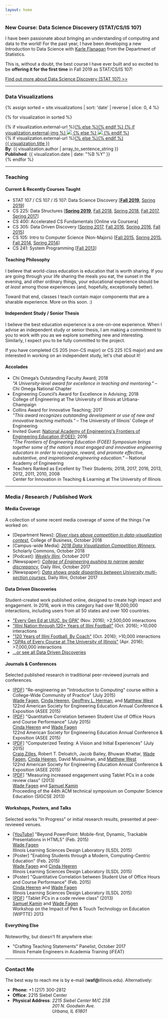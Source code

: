 ```yaml
---
layout: home
---
```



### New Course: Data Science Discovery (STAT/CS/IS 107)

I have been passionate about bringing an understanding of computing and data to the world!  For the past year, I have been developing
a new Introduction to Data Science with [Karle Flanagan](https://karleflanagan.github.io/website/) from the Department of Statistics.

This is, without a doubt, the best course I have ever built and so excited to be **offering it for the first time** in Fall 2019 as STAT/CS/IS 107!

<a href="http://courses.las.illinois.edu/fall2019/stat107/" class="card">
    Find out more about Data Science Discovery (STAT 107) &gt;&gt;
</a>

<hr>

### Data Visualizations

{% assign sorted = site.visualizations | sort: 'date' | reverse | slice: 0, 4 %}

{% for visualization in sorted %}
<div class="card card-full">
  <div class="row">
    <div class="col-12 col-md-3">
      {% if visualization.external-url %}<a href="{{ visualization.external-url }}">{% else %}<a href="{{ visualization.url }}">{% endif %}
        {% if visualization.external-img %}
          <img src="{{ visualization.external-img }}" class="img-fluid">
        {% else %}
          <img src="{{ visualization.url | absolute_url }}{{ visualization.social-img }}" class="img-fluid">
        {% endif %}
      </a>
    </div>
    <div class="col-12 col-md-9">
      {% if visualization.external-url %}<a href="{{ visualization.external-url }}">{% else %}<a href="{{ visualization.url }}">{% endif %}
        <div class="title">
            {{ visualization.title }}
        </div>
      </a>
      <div class="authors">
        <b>By</b>: {{ visualization.author | array_to_sentence_string }}<br>
        <b>Published</b>: {{ visualization.date | date: "%B %Y" }}
      </div>
    </div>
  </div>
</div>
{% endfor %}

<hr>

### Teaching

#### Current & Recently Courses Taught

<ul>
  <li>
    STAT 107 / CS 107 / IS 107: Data Science Discovery [<a href="http://courses.las.illinois.edu/fall2019/stat107/"><b>Fall 2019</b></a>,
    <a href="http://courses.las.illinois.edu/spring2019/stat107/">Spring 2019</a>]
  </li>
  <li>
    CS 225: Data Structures [<a href="https://courses.engr.illinois.edu/cs225/sp2019/"><b>Spring 2019</b></a>,
    <a href="https://courses.engr.illinois.edu/cs225/fa2018/">Fall 2018</a>,
    <a href="https://courses.engr.illinois.edu/cs225/sp2018/">Spring 2018</a>,
    <a href="https://courses.engr.illinois.edu/cs225/fa2017/">Fall 2017</a>,
    <a href="https://courses.engr.illinois.edu/cs225/sp2017/">Spring 2017</a>]
  </li>
  <li>
    CS 400: Accelerated CS Fundamentals [Online via Coursera]
  </li>
  <li>
    CS 305: Data Driven Discovery
    [<a href="https://courses.engr.illinois.edu/cs199205/sp2017/">Spring 2017</a>,
    <a href="https://courses.engr.illinois.edu/cs199205/fa2016/">Fall 2016</a>,
    <a href="https://courses.engr.illinois.edu/cs199205/sp2016/">Spring 2016</a>,
    <a href="https://courses.engr.illinois.edu/cs199205/fa2015/">Fall 2015</a>]
  </li>
  <li>
    CS 105: Intro to Computer Science (Non-Majors)
    [<a href="https://courses.engr.illinois.edu/cs105/fa2015/">Fall 2015</a>,
    <a href="https://courses.engr.illinois.edu/cs105/sp2015/">Spring 2015</a>,
    <a href="https://courses.engr.illinois.edu/cs105/fa2014/">Fall 2014</a>,
    <a href="https://courses.engr.illinois.edu/cs105/sp2014/">Spring 2014</a>]
  </li>
  <li>
    CS 241: System Programming
    [<a href="https://courses.engr.illinois.edu/cs241/fa2013/">Fall 2013</a>]
  </li>
</ul>


#### Teaching Philosophy

I believe that world-class education is education that is worth sharing. If you are going through your life sharing the meals you eat, the sunset in the evening, and other ordinary things, your educational experience should be *at least* among those experiences (and, hopefully, exceptionally better).

Toward that end, classes I teach contain major components that are a sharable experience. More on this soon. :)


#### Independent Study / Senior Thesis

I believe the best education experience is a one-on-one experience. When I advise an independent study or senior thesis, I am making a commitment to you to work with you as we explore something new and interesting. Similarly, I expect you to be fully committed to the project.

If you have completed CS 205 (non-CS major) or CS 225 (CS major) and are interested in working on an independent study, let's chat about it!


<h4>Accolades</h4>
<p>
  <ul class="pub-list">
    <li>
      Chi Omega’s Outstanding Faculty Award; 2018
      <div class="pub-etc">
        <i>&quot;A University-level award for excellence in teaching and mentoring.&quot;</i> &ndash; Chi Omega National Chapter
      </div>
    </li>
    <li>
      Engineering Council’s Award for Excellence in Advising; 2018
      <div class="pub-etc">
        College of Engineering at The University of Illinois at Urbana-Champaign
      </div>
    </li>
    <li>
      Collins Award for Innovative Teaching; 2017
      <div class="pub-etc">
        <i>&quot;This award recognizes outstanding development or use of new and innovative teaching methods.&quot;</i> &ndash; The University of Illinois' College of Engineering
      </div>
    </li>
    <li>
      Invited Guest:
      <a href="https://www.naefoee.org/symposia/currentsymposium/17139/18685.aspx">National Academy of Engineering's Frontiers of Engineering Education (FOEE)</a>; 2016
      <div class="pub-etc">
        <i>&quot;The Frontiers of Engineering Education (FOEE) Symposium brings together some of the nation’s most engaged and innovative engineering educators in order to recognize, reward, and promote effective, substantive, and inspirational engineering education.&quot;</i> &ndash; National Academy of Engineering
      </div>
    </li>
    <li>
      Teachers Ranked as Excellent by Their Students; 2018, 2017, 2016, 2013, 2012, 2011, 2010, 2008
      <div class="pub-etc">
        Center for Innovation in Teaching &amp; Learning at The University of Illinois
      </div>
    </li>
  </ul>
</p>

<hr>
<h3>Media / Research / Published Work</h3>

<h4>Media Coverage</h4>
<p>A collection of some recent media coverage of some of the things I've worked on:</p>
<ul class="pub-list">
  <li>
    [Department News]:
    <a href="https://business.illinois.edu/news/badm/2018/10/oliver-rises-competition-data-visualization-contest/" target="_blank">
      <i>Oliver rises above competition in data-visualization contest</i></a>, College of Business, October 2018
  </li>
  <li>
    [Campus-wide Media]:
    <a href="https://www.library.illinois.edu/sc/events/viz-competition/" target="_blank">
      <i>2018 Data Visualization Competition Winners</i></a>, Scholarly Commons, October 2018
  </li>    
  <li>
    [Podcast]:
    <a href="https://dailyillini.com/news/2017/10/16/weekly-illini-october-16-2017/" target="_blank">
      <i>Weekly Illini</i></a>, October 2017
  </li>
  <li>
    [Newspaper]:
    <a href="https://dailyillini.com/news/campus/2017/10/17/college-of-engineering-pushing-to-narrow-gender-discrepancy/" target="_blank">
      <i>College of Engineering pushing to narrow gender discrepancy</i></a>, Daily Illini, October 2017
  </li>
  <li>
    [Newspaper]:
    <a href="https://dailyillini.com/news/campus/2017/10/16/data-shows-grade-disparities-university-multi-section-courses/" target="_blank">
      <i>Data shows grade disparities between University multi-section courses</i></a>, Daily Illini, October 2017
  </li>
</ul>

<h4>Data Driven Discoveries</h4>
<p>
  Student-created work published online, designed to create high impact and engagement.  In 2016,
  work in this category had over 18,000,000 interactions, including users from all 50 states and over 100 countries.
</p>
<ul class="pub-list">
  <li>
    <a href="http://waf.cs.illinois.edu/discovery/every_gen_ed_at_uiuc_by_gpa/" target="_blank">&quot;Every Gen Ed at UIUC, by GPA&quot;</a> (Nov. 2016); &gt;2,500,000 interactions
  </li>
  <li>
    <a href="http://waf.cs.illinois.edu/discovery/illini_nation_through_120_years_of_illini_football/" target="_blank">&quot;Illini Nation through 120+ Years of Illini Football&quot;</a> (Oct. 2016); &gt;10,000 interactions
  </li>
  <li>
    <a href="http://waf.cs.illinois.edu/discovery/120_years_of_illini_football_by_coach/" target="_blank">&quot;120 Years of Illini Football, By Coach&quot;</a> (Oct. 2016); &gt;10,000 interactions
  </li>
  <li>
    <a href="http://waf.cs.illinois.edu/discovery/gpa_of_every_course_at_illinois/" target="_blank">&quot;GPAs of Every Course at The University of Illinois&quot;</a> (Apr. 2016); &gt;7,000,000 interactions
  </li>
  <li>
    <a href="discovery/">...or see all Data Driven Discoveries</a>
  </li>
</ul>


<h4>Journals &amp; Conferences</h4>
<p>
  Selected published research in traditional peer-reviewed journals and conferences.
</p>
<ul class="pub-list">
  <li>
    [<a href="pdfs/fagen_heeren_herman_west_asee2015.pdf">PDF</a>]
    &quot;Re-engineering an "Introduction to Computing" course within a College-Wide Community of Practice&quot;
    (July 2015)
    <div class="pub-etc">
      <u>Wade Fagen</u>, <a href="http://cindaheeren.com/">Cinda Heeren</a>, <a href="http://publish.illinois.edu/glherman/">Geoffrey L. Herman</a>, and <a href="http://lagrange.mechse.illinois.edu/">Matthew West</a><br>
      122nd American Society for Engineering Education Annual Conference &amp; Exposition (ASEE 2015)
    </div>
  </li>
  <li>
    [<a href="pdfs/heeren_fagen_asee2015.pdf">PDF</a>]
    &quot;Quantitative Correlation between Student Use of Office Hours and Course Performance&quot;
    (July 2015)
    <div class="pub-etc">
      <a href="http://cindaheeren.com/">Cinda Heeren</a> and <u>Wade Fagen</u><br>
      122nd American Society for Engineering Education Annual Conference &amp; Exposition (ASEE 2015)
    </div>
  </li>
  <li>
    [<a href="pdfs/zilles_et_al_asee2015.pdf">PDF</a>]
    &quot;Computerized Testing: A Vision and Initial Experiences&quot;
    (July 2015)
    <div class="pub-etc">
      <a href="http://zilles.cs.illinois.edu/">Craig Zilles</a>, Robert T. Deloatch, Jacob Bailey, Bhuwan Khattar, <u>Wade Fagen</u>, <a href="http://cindaheeren.com/">Cinda Heeren</a>, David Mussulman, and <a href="http://lagrange.mechse.illinois.edu/">Matthew West</a><br>
      122nd American Society for Engineering Education Annual Conference &amp; Exposition (ASEE 2015)
    </div>
  </li>
  <!-- 2013 -->
  <li>
    [<a href="pdfs/fagen_kamin_sigcse2013.pdf">PDF</a>]
    &quot;Measuring increased engagement using Tablet PCs in a code review class&quot;
    (2013)
    <div class="pub-etc">
      <u>Wade Fagen</u> and <a href="http://kamin.cs.illinois.edu/">Samuel Kamin</a><br>
      Proceeding of the 44th ACM technical symposium on Computer Science Education (SIGCSE 2013)
    </div>
  </li>
</ul>


<h4>Workshops, Posters, and Talks</h4>
<p>
  Selected works &quot;In Progress&quot; or initial research results, presented at
  peer-reviewed venues.
</p>

<ul class="pub-list">
  <li>
    [<a href="https://www.youtube.com/watch?v=X_yjBTcmlkg">YouTube</a>]
    &quot;Beyond PowerPoint: Mobile-first, Dynamic, Trackable Presentations in HTML5&quot;
    (Feb. 2015)
    <div class="pub-etc">
      <u>Wade Fagen</u><br>
      Illinois Learning Sciences Design Laboratory (ILSDL 2015)
    </div>
  </li>

  <li>
    [Poster]
    &quot;Enabling Students through a Modern, Computing-Centric Education&quot;
    (Feb. 2015)
    <div class="pub-etc">
      <u>Wade Fagen</u> and <a href="http://cindaheeren.com/">Cinda Heeren</a><br>
      Illinois Learning Sciences Design Laboratory (ILSDL 2015)
    </div>
  </li>

  <li>
    [Poster]
    &quot;Quantitative Correlation between Student Use of Office Hours and Course Performance&quot;
    (Feb. 2015)
    <div class="pub-etc">
      <a href="http://cindaheeren.com/">Cinda Heeren</a> and <u>Wade Fagen</u><br>
      Illinois Learning Sciences Design Laboratory (ILSDL 2015)
    </div>
  </li>

  <li>
    [<a href="pdfs/kamin_fagen_wiptte2013.pdf">PDF</a>]
    &quot;Tablet PCs in a code review class&quot;
    (2013)
    <div class="pub-etc">
      <a href="http://kamin.cs.illinois.edu/">Samuel Kamin</a> and <u>Wade Fagen</u><br>
      Workshop on the Impact of Pen &amp; Touch Technology on Education (WIPTTE) 2013
    </div>
  </li>
</ul>


<h4>Everything Else</h4>
<p>
  Noteworthy, but doesn't fit anywhere else:
</p>

<ul class="pub-list">
  <li>
    &quot;Crafting Teaching Statements&quot; Panelist, October 2017
    <div class="pub-etc">
        Illinois Female Engineers in Academia Training (iFEAT)
    </div>
  </li>
</ul>

<hr>

<h3>Contact Me</h3>
<p>
  The best way to reach me is by e-mail (<b>waf@</b>illinois.edu).  Alternatively:
</p>
<ul>
  <li><b>Phone</b>: +1 (217) 300-2812</li>
  <li><b>Office</b>: 2215 Siebel Center</li>
  <li>
    <div>
      <b>Physical Address</b>:
      <address style="display: inline-table;">
        2215 Siebel Center M/C 258<br>
        201 N. Goodwin Ave.<br>
        Urbana, IL 61801
      </address>
    </div>
  </li>
</ul>